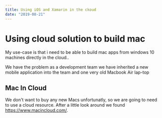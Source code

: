 ```yaml
---
title: Using iOS and Xamarin in the ckoud
date: "2019-08-21"
---
```



# Using cloud solution to build mac

My use-case is that i need to be able to build mac apps from windows 10 machines directly in the cloud..

We have the problem as a development team we have inherited a new mobile application into the team and one very old Macbook Air lap-top


## Mac In Cloud

We don't want to buy any new Macs unfortunatly, so we are going to need to use a cloud resource. After a little look around we found https://www.macincloud.com/.


